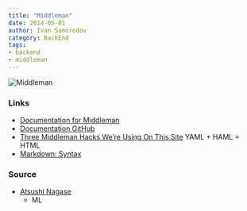 ```yaml
---
title: "Middleman"
date: 2014-05-01
author: Ivan Samorodov
category: BackEnd
tags:
- backend
- middleman
---
```


![Middleman](http://middlemanapp.com/images/mm-blue-w-text.svg)

### Links

- [Documentation for Middleman](http://middlemanapp.com/)
- [Documentation GitHub](https://github.com/middleman/middleman-guides)
- [Three Middleman Hacks We’re Using On This Site](https://www.discovermeteor.com/blog/three-middleman-hacks-were-using-on-this-site/) YAML + HAML = HTML
- [Markdown: Syntax](http://daringfireball.net/projects/markdown/syntax)

### Source
- [Atsushi Nagase](https://github.com/ngs/sources.ngs.io)
	- ML